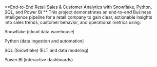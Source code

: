**End-to-End Retail Sales & Customer Analytics with Snowflake, Python, SQL, and Power BI
**
This project demonstrates an end-to-end Business Intelligence pipeline for a retail company to gain clear, actionable insights into sales trends, customer behavior, and operational metrics using:

 Snowflake (cloud data warehouse)
 
 Python (data ingestion and automation)
 
 SQL (Snowflake) (ELT and data modeling)
 
 Power BI (interactive dashboards)
